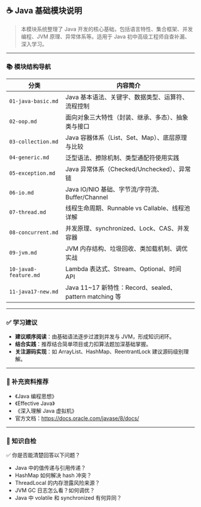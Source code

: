 ## ☕ Java 基础模块说明

> 本模块系统整理了 Java 开发的核心基础，包括语言特性、集合框架、并发编程、JVM 原理、异常体系等。适用于 Java 初中高级工程师自查补漏、深入学习。

------

### 📚 模块结构导航

| 分类                  | 内容简介                                               |
| --------------------- | ------------------------------------------------------ |
| `01-java-basic.md`    | Java 基本语法、关键字、数据类型、运算符、流程控制      |
| `02-oop.md`           | 面向对象三大特性（封装、继承、多态）、抽象类与接口     |
| `03-collection.md`    | Java 容器体系（List、Set、Map）、底层原理与比较        |
| `04-generic.md`       | 泛型语法、擦除机制、类型通配符使用实践                 |
| `05-exception.md`     | Java 异常体系（Checked/Unchecked）、异常链             |
| `06-io.md`            | Java IO/NIO 基础、字节流/字符流、Buffer/Channel        |
| `07-thread.md`        | 线程生命周期、Runnable vs Callable、线程池详解         |
| `08-concurrent.md`    | 并发原理、synchronized、Lock、CAS、并发容器            |
| `09-jvm.md`           | JVM 内存结构、垃圾回收、类加载机制、调优实战           |
| `10-java8-feature.md` | Lambda 表达式、Stream、Optional、时间 API              |
| `11-java17-new.md`    | Java 11~17 新特性：Record、sealed、pattern matching 等 |



------

### ✅ 学习建议

- **建议顺序阅读**：由基础语法逐步过渡到并发与 JVM，形成知识闭环。
- **结合实践**：推荐结合简单项目或力扣算法题加深基础掌握。
- **关注源码实现**：如 ArrayList、HashMap、ReentrantLock 建议源码级别理解。

------

### 📌 补充资料推荐

- 《Java 编程思想》
- 《Effective Java》
- 《深入理解 Java 虚拟机》
- 官方文档：https://docs.oracle.com/javase/8/docs/

------

### 🧠 知识自检

✅ 你是否能清楚回答以下问题？

- Java 中的值传递与引用传递？
- HashMap 如何解决 hash 冲突？
- ThreadLocal 的内存泄露风险来源？
- JVM GC 日志怎么看？如何调优？
- Java 中 volatile 和 synchronized 有何异同？